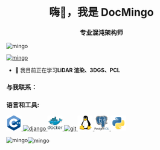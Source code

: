 <h1 align="center">嗨👋，我是 DocMingo</h1>
<h3 align="center">专业混沌架构师</h3>

<p align="left"> <img src="https://komarev.com/ghpvc/?username=mingo&label=Profile%20views&color=0e75b6&style=flat" alt="mingo" /> </p>

<p align="left"> <a href="https://github.com/ryo-ma/github-profile-trophy"><img src="https://github-profile-trophy.vercel.app/?username=mingo" alt="mingo" /></a> </p>

- 🌱 我目前正在学习**LiDAR 渲染、3DGS、PCL**

<h3 align="left">与我联系：</h3>
<p align="left">
</p>

<h3 align="left">语言和工具:</h3>
<p align="left"> <a href="https://www.w3schools.com/cpp/" target="_blank" rel="noreferrer"> <img src="https://raw.githubusercontent.com/devicons/devicon/master/icons/cplusplus/cplusplus-original.svg" alt="cplusplus" width="40" height="40"/> </a> <a href="https://www.djangoproject.com/" target="_blank" rel="noreferrer"> <img src="https://cdn.worldvectorlogo.com/logos/django.svg" alt="django" width="40" height="40"/> </a> <a href="https://www.docker.com/" target="_blank" rel="noreferrer"> <img src="https://raw.githubusercontent.com/devicons/devicon/master/icons/docker/docker-original-wordmark.svg" alt="docker" width="40" height="40"/> </a> <a href="https://git-scm.com/" target="_blank" rel="noreferrer"> <img src="https://www.vectorlogo.zone/logos/git-scm/git-scm-icon.svg" alt="git" width="40" height="40"/> </a> <a href="https://www.linux.org/" target="_blank" rel="noreferrer"> <img src="https://raw.githubusercontent.com/devicons/devicon/master/icons/linux/linux-original.svg" alt="linux" width="40" height="40"/> </a> <a href="https://www.postgresql.org" target="_blank" rel="noreferrer"> <img src="https://raw.githubusercontent.com/devicons/devicon/master/icons/postgresql/postgresql-original-wordmark.svg" alt="postgresql" width="40" height="40"/> </a> <a href="https://www.python.org" target="_blank" rel="noreferrer"> <img src="https://raw.githubusercontent.com/devicons/devicon/master/icons/python/python-original.svg" alt="python" width="40" height="40"/> </a> </p>

<p><img align="left" src="https://github-readme-stats.vercel.app/api/top-langs?username=mingo&show_icons=true&locale=en&layout=compact" alt="mingo" /></p>

<p> <img align="center" src="https://github-readme-stats.vercel.app/api?username=mingo&show_icons=true&locale=en" alt="mingo" /></p>

